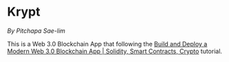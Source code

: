 # Krypt
*By Pitchapa Sae-lim*

This is a Web 3.0 Blockchain App that following the [Build and Deploy a Modern Web 3.0 Blockchain App | Solidity, Smart Contracts, Crypto](https://www.youtube.com/watch?v=Wn_Kb3MR_cU) tutorial.
